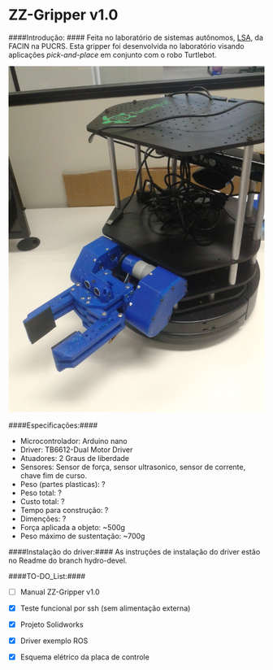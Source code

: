 # ZZ-Gripper v1.0

####Introdução: ####
Feita no laboratório de sistemas autônomos, [LSA](https://www.inf.pucrs.br/felipe.meneguzzi/lsa/), da FACIN na PUCRS.
Esta gripper foi desenvolvida no laboratório visando aplicações _pick-and-place_ em conjunto com o robo Turtlebot.

<p align="center">
<img src="resources/zz-gripper-turtle.jpg" width="510" height="681">
</P>

####Especificações:####
+ Microcontrolador: Arduino nano
+ Driver: TB6612-Dual Motor Driver
+ Atuadores: 2 Graus de liberdade
+ Sensores: Sensor de força, sensor ultrasonico, sensor de corrente, chave fim de curso.
+ Peso (partes plasticas): ?
+ Peso total: ?
+ Custo total: ?
+ Tempo para construção: ?
+ Dimenções: ?
+ Força aplicada a objeto: ~500g
+ Peso máximo de sustentação: ~700g


####Instalação do driver:####
As instruções de instalação do driver estão no Readme do branch hydro-devel.

####TO-DO_List:####
- [ ] Manual ZZ-Gripper v1.0
- [x] Teste funcional por ssh (sem alimentação externa)
- [x] Projeto Solidworks
- [x] Driver exemplo ROS
- [x] Esquema elétrico da placa de controle



